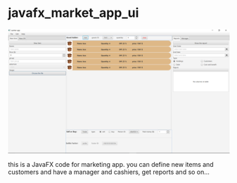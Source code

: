 # javafx_market_app_ui

[![N|Solid](image_2023-05-20_193211015.png)](image_2023-05-20_193211015.png)

this is a JavaFX code for marketing app. you can define new items and customers and have a manager and cashiers, get reports and so on...
